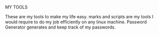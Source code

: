 MY TOOLS

These are my tools to make my life easy.
marks and scripts are my tools I would require to do my job efficiently on any linux machine.
Password Generator generates and keep track of my passwords.
